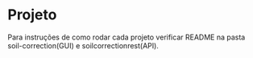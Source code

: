 # Projeto

Para instruções de como rodar cada projeto verificar README na pasta soil-correction(GUI) e soilcorrectionrest(API).

